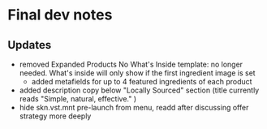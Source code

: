 # Final dev notes

## Updates
- removed Expanded Products No What's Inside template: no longer needed. What's inside will only show if the first ingredient image is set
    - added metafields for up to 4 featured ingredients of each product
- added description copy below "Locally Sourced" section (title currently reads "Simple, natural, effective." )
- hide skn.vst.mnt pre-launch from menu, readd after discussing offer strategy more deeply